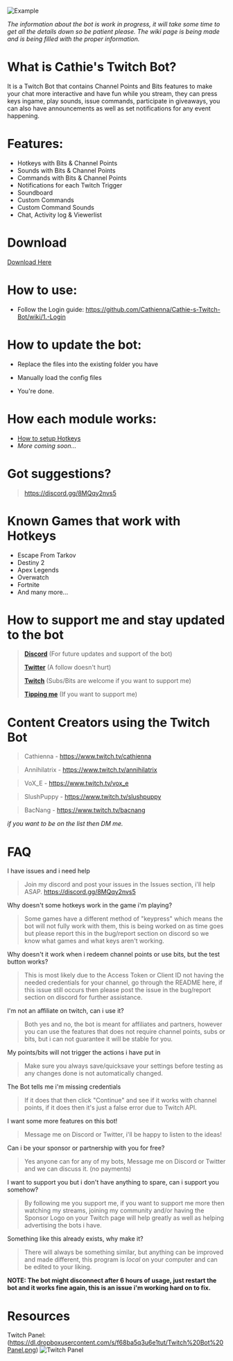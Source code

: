 
![Example](https://dl.dropboxusercontent.com/s/f68ba5q3u6e1tut/Twitch%20Bot%20Panel.png)

*The information about the bot is work in progress, it will take some time to get all the details down so be patient please.*
*The wiki page is being made and is being filled with the proper information.*

# What is Cathie's Twitch Bot?
It is a Twitch Bot that contains Channel Points and Bits features to make your chat more interactive and have fun while you stream, they can press keys ingame, play sounds, issue commands, participate in giveaways, you can also have announcements as well as set notifications for any event happening.


# Features:
 - Hotkeys with Bits & Channel Points
 - Sounds with Bits & Channel Points
 - Commands with Bits & Channel Points
 - Notifications for each Twitch Trigger
 - Soundboard
 - Custom Commands
 - Custom Command Sounds
 - Chat, Activity log & Viewerlist


# Download
[Download Here](https://github.com/Cathienna/Cathie-s-Twitch-Bot/releases)

# How to use:
- Follow the Login guide: https://github.com/Cathienna/Cathie-s-Twitch-Bot/wiki/1.-Login

# How to update the bot:
- Replace the files into the existing folder you have

- Manually load the config files

- You're done.


# How each module works:
- [How to setup Hotkeys](https://github.com/Cathienna/Cathie-s-Twitch-Bot/wiki/2.-BitBot-Hotkeys)
- *More coming soon...*


# Got suggestions?
> https://discord.gg/8MQqy2nvs5


# Known Games that work with Hotkeys

 - Escape From Tarkov
 - Destiny 2
 - Apex Legends
 - Overwatch
 - Fortnite
 - And many more...

# How to support me and stay updated to the bot
> **[Discord](https://discord.gg/8MQqy2nvs5)** (For future updates and support of the bot)
> 
> **[Twitter](https://twitter.com/cathienna)** (A follow doesn't hurt)
> 
> **[Twitch](https://www.twitch.tv/cathienna)** (Subs/Bits are welcome if you want to support me)
> 
> **[Tipping me](https://streamelements.com/cathienna/tip)** (If you want to support me)

# Content Creators using the Twitch Bot
> Cathienna - https://www.twitch.tv/cathienna

> Annihilatrix - https://www.twitch.tv/annihilatrix

> VoX_E - https://www.twitch.tv/vox_e

> SlushPuppy - https://www.twitch.tv/slushpuppy

> BacNang - https://www.twitch.tv/bacnang

*if you want to be on the list then DM me.*

# FAQ
I have issues and i need help
> Join my discord and post your issues in the Issues section, i'll help ASAP. https://discord.gg/8MQqy2nvs5

Why doesn't some hotkeys work in the game i'm playing?
> Some games have a different method of "keypress" which means the bot will not fully work with them, this is being worked on as time goes but please report this in the bug/report section on discord so we know what games and what keys aren't working.

Why doesn't it work when i redeem channel points or use bits, but the test button works?
> This is most likely due to the Access Token or Client ID not having the needed credentials for your channel, go through the README here, if this issue still occurs then please post the issue in the bug/report section on discord for further assistance.

I'm not an affiliate on twitch, can i use it?
> Both yes and no, the bot is meant for affiliates and partners, however you can use the features that does not require channel points, subs or bits, but i can not guarantee it will be stable for you.

My points/bits will not trigger the actions i have put in
> Make sure you always save/quicksave your settings before testing as any changes done is not automatically changed.

The Bot tells me i'm missing credentials
> If it does that then click "Continue" and see if it works with channel points, if it does then it's just a false error due to Twitch API.

I want some more features on this bot!
> Message me on Discord or Twitter, i'll be happy to listen to the ideas!

Can i be your sponsor or partnership with you for free?
> Yes anyone can for any of my bots, Message me on Discord or Twitter and we can discuss it. (no payments)

I want to support you but i don't have anything to spare, can i support you somehow?
> By following me you support me, if you want to support me more then watching my streams, joining my community and/or having the Sponsor Logo on your Twitch page will help greatly as well as helping advertising the bots i have.

Something like this already exists, why make it?
> There will always be something similar, but anything can be improved and made different, this program is *local* on your computer and can be edited to your liking.

**NOTE: The bot might disconnect after 6 hours of usage, just restart the bot and it works fine again, this is an issue i'm working hard on to fix.**

# Resources
Twitch Panel: (https://dl.dropboxusercontent.com/s/f68ba5q3u6e1tut/Twitch%20Bot%20Panel.png)
![Twitch Panel](https://dl.dropboxusercontent.com/s/f68ba5q3u6e1tut/Twitch%20Bot%20Panel.png)
